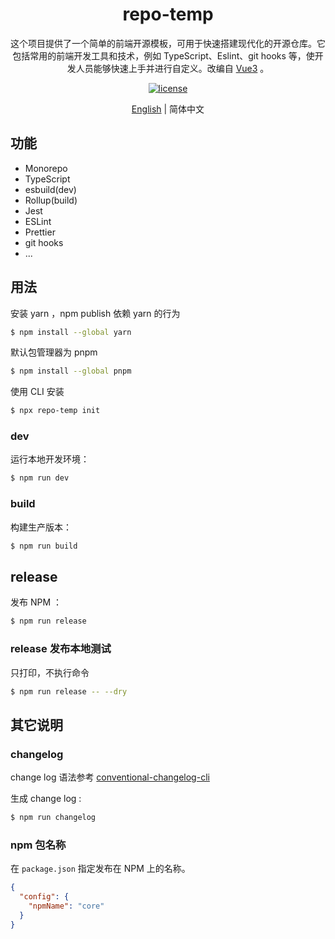 <div align="center">
  <h1>repo-temp</h1>
</div>

<div align="center">

这个项目提供了一个简单的前端开源模板，可用于快速搭建现代化的开源仓库。它包括常用的前端开发工具和技术，例如 TypeScript、Eslint、git hooks 等，使开发人员能够快速上手并进行自定义。改编自 [Vue3](https://github.com/vuejs/core) 。

[![license](https://img.shields.io/badge/license-MIT-blue.svg)](https://github.com/ningbonb/repo-temp/blob/main/LICENSE)

</div>

<div align="center">

[English](./README.md) | 简体中文

</div>

## 功能

- Monorepo
- TypeScript
- esbuild(dev)
- Rollup(build)
- Jest
- ESLint
- Prettier
- git hooks
- ...

## 用法

安装 yarn ，npm publish 依赖 yarn 的行为

```bash
$ npm install --global yarn
```

默认包管理器为 pnpm

```bash
$ npm install --global pnpm
```

使用 CLI 安装

```bash
$ npx repo-temp init
```

### dev 

运行本地开发环境：

```bash
$ npm run dev
```

### build 

构建生产版本：

```bash
$ npm run build
```

## release 

发布 NPM ：

```bash
$ npm run release
```

### release 发布本地测试

只打印，不执行命令

```bash
$ npm run release -- --dry
```

## 其它说明

### changelog

change log 语法参考 [conventional-changelog-cli](https://www.npmjs.com/package/conventional-changelog-cli)

生成 change log :

```bash
$ npm run changelog
```

### npm 包名称

在 `package.json` 指定发布在 NPM 上的名称。

```json
{
  "config": {
    "npmName": "core"
  }
}
```
